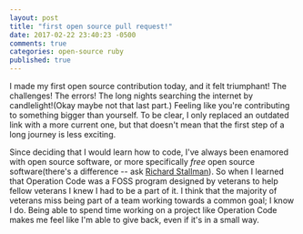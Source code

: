```yaml
---
layout: post
title: "first open source pull request!"
date: 2017-02-22 23:40:23 -0500
comments: true
categories: open-source ruby
published: true
---
```


I made my first open source contribution today, and it felt triumphant! The challenges! The errors! The long nights searching the internet by candlelight!(Okay maybe not that last part.)<!--more--> Feeling like you're contributing to something bigger than yourself.  To be clear, I only replaced an outdated link with a more current one, but that doesn't mean that the first step of a long journey is less exciting.

Since deciding that I would learn how to code, I've always been enamored with open source software, or more specifically *free* open source software(there's a difference -- ask [Richard Stallman](https://stallman.org)). So when I learned that Operation Code was a FOSS program designed by veterans to help fellow veterans I knew I had to be a part of it. I think that the majority of veterans miss being part of a team working towards a common goal; I know I do. Being able to spend time working on a project like Operation Code makes me feel like I'm able to give back, even if it's in a small way.